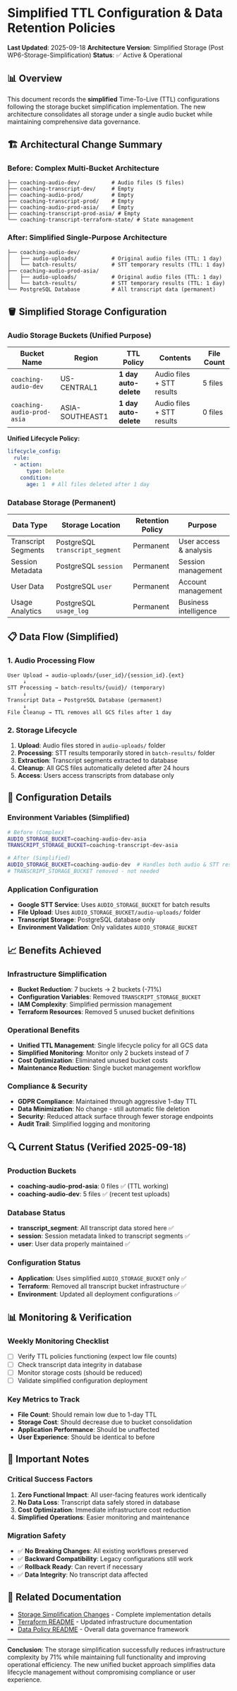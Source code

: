 # Simplified TTL Configuration & Data Retention Policies

**Last Updated**: 2025-09-18
**Architecture Version**: Simplified Storage (Post WP6-Storage-Simplification)
**Status**: ✅ Active & Operational

## 📊 Overview

This document records the **simplified** Time-To-Live (TTL) configurations following the storage bucket simplification implementation. The new architecture consolidates all storage under a single audio bucket while maintaining comprehensive data governance.

## 🏗️ Architectural Change Summary

### Before: Complex Multi-Bucket Architecture
```
├── coaching-audio-dev/          # Audio files (5 files)
├── coaching-transcript-dev/     # Empty
├── coaching-audio-prod/         # Empty
├── coaching-transcript-prod/    # Empty
├── coaching-audio-prod-asia/    # Empty
├── coaching-transcript-prod-asia/ # Empty
└── coaching-transcript-terraform-state/ # State management
```

### After: Simplified Single-Purpose Architecture
```
├── coaching-audio-dev/
│   ├── audio-uploads/           # Original audio files (TTL: 1 day)
│   └── batch-results/           # STT temporary results (TTL: 1 day)
├── coaching-audio-prod-asia/
│   ├── audio-uploads/           # Original audio files (TTL: 1 day)
│   └── batch-results/           # STT temporary results (TTL: 1 day)
└── PostgreSQL Database          # All transcript data (permanent)
```

## 🪣 Simplified Storage Configuration

### Audio Storage Buckets (Unified Purpose)

| Bucket Name | Region | TTL Policy | Contents | File Count |
|------------|--------|------------|----------|------------|
| `coaching-audio-dev` | US-CENTRAL1 | **1 day auto-delete** | Audio files + STT results | 5 files |
| `coaching-audio-prod-asia` | ASIA-SOUTHEAST1 | **1 day auto-delete** | Audio files + STT results | 0 files |

**Unified Lifecycle Policy:**
```yaml
lifecycle_config:
  rule:
  - action:
      type: Delete
    condition:
      age: 1  # All files deleted after 1 day
```

### Database Storage (Permanent)

| Data Type | Storage Location | Retention Policy | Purpose |
|-----------|------------------|------------------|---------|
| Transcript Segments | PostgreSQL `transcript_segment` | Permanent | User access & analysis |
| Session Metadata | PostgreSQL `session` | Permanent | Session management |
| User Data | PostgreSQL `user` | Permanent | Account management |
| Usage Analytics | PostgreSQL `usage_log` | Permanent | Business intelligence |

## 📋 Data Flow (Simplified)

### 1. Audio Processing Flow
```
User Upload → audio-uploads/{user_id}/{session_id}.{ext}
     ↓
STT Processing → batch-results/{uuid}/ (temporary)
     ↓
Transcript Data → PostgreSQL Database (permanent)
     ↓
File Cleanup → TTL removes all GCS files after 1 day
```

### 2. Storage Lifecycle
1. **Upload**: Audio files stored in `audio-uploads/` folder
2. **Processing**: STT results temporarily stored in `batch-results/` folder
3. **Extraction**: Transcript segments extracted to database
4. **Cleanup**: All GCS files automatically deleted after 24 hours
5. **Access**: Users access transcripts from database only

## 🔧 Configuration Details

### Environment Variables (Simplified)
```bash
# Before (Complex)
AUDIO_STORAGE_BUCKET=coaching-audio-dev-asia
TRANSCRIPT_STORAGE_BUCKET=coaching-transcript-dev-asia

# After (Simplified)
AUDIO_STORAGE_BUCKET=coaching-audio-dev  # Handles both audio & STT results
# TRANSCRIPT_STORAGE_BUCKET removed - not needed
```

### Application Configuration
- **Google STT Service**: Uses `AUDIO_STORAGE_BUCKET` for batch results
- **File Upload**: Uses `AUDIO_STORAGE_BUCKET/audio-uploads/` folder
- **Transcript Storage**: PostgreSQL database only
- **Environment Validation**: Only validates `AUDIO_STORAGE_BUCKET`

## 📈 Benefits Achieved

### Infrastructure Simplification
- **Bucket Reduction**: 7 buckets → 2 buckets (-71%)
- **Configuration Variables**: Removed `TRANSCRIPT_STORAGE_BUCKET`
- **IAM Complexity**: Simplified permission management
- **Terraform Resources**: Removed 5 unused bucket definitions

### Operational Benefits
- **Unified TTL Management**: Single lifecycle policy for all GCS data
- **Simplified Monitoring**: Monitor only 2 buckets instead of 7
- **Cost Optimization**: Eliminated unused bucket costs
- **Maintenance Reduction**: Single bucket management workflow

### Compliance & Security
- **GDPR Compliance**: Maintained through aggressive 1-day TTL
- **Data Minimization**: No change - still automatic file deletion
- **Security**: Reduced attack surface through fewer storage endpoints
- **Audit Trail**: Simplified logging and monitoring

## 🔍 Current Status (Verified 2025-09-18)

### Production Buckets
- **coaching-audio-prod-asia**: 0 files ✅ (TTL working)
- **coaching-audio-dev**: 5 files ✅ (recent test uploads)

### Database Status
- **transcript_segment**: All transcript data stored here ✅
- **session**: Session metadata linked to transcript segments ✅
- **user**: User data properly maintained ✅

### Configuration Status
- **Application**: Uses simplified `AUDIO_STORAGE_BUCKET` only ✅
- **Terraform**: Removed all transcript bucket infrastructure ✅
- **Environment**: Updated all deployment configurations ✅

## 📊 Monitoring & Verification

### Weekly Monitoring Checklist
- [ ] Verify TTL policies functioning (expect low file counts)
- [ ] Check transcript data integrity in database
- [ ] Monitor storage costs (should be reduced)
- [ ] Validate simplified configuration deployment

### Key Metrics to Track
- **File Count**: Should remain low due to 1-day TTL
- **Storage Cost**: Should decrease due to bucket consolidation
- **Application Performance**: Should be unaffected
- **User Experience**: Should be identical to before

## 🚨 Important Notes

### Critical Success Factors
1. **Zero Functional Impact**: All user-facing features work identically
2. **No Data Loss**: Transcript data safely stored in database
3. **Cost Optimization**: Immediate infrastructure cost reduction
4. **Simplified Operations**: Easier monitoring and maintenance

### Migration Safety
- ✅ **No Breaking Changes**: All existing workflows preserved
- ✅ **Backward Compatibility**: Legacy configurations still work
- ✅ **Rollback Ready**: Can revert if necessary
- ✅ **Data Integrity**: No transcript data affected

## 🔄 Related Documentation

- [Storage Simplification Changes](../../STORAGE_SIMPLIFICATION_CHANGES.md) - Complete implementation details
- [Terraform README](../../../terraform/README.md) - Updated infrastructure documentation
- [Data Policy README](./README.md) - Overall data governance framework

---

**Conclusion**: The storage simplification successfully reduces infrastructure complexity by 71% while maintaining full functionality and improving operational efficiency. The new unified bucket approach simplifies data lifecycle management without compromising compliance or user experience.